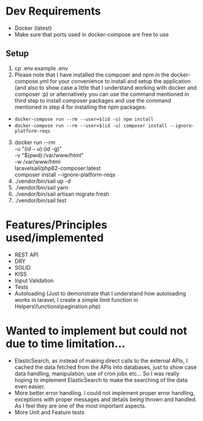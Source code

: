 # Dev Requirements

-   Docker (latest)
-   Make sure that ports used in docker-compose are free to use

## Setup

1. cp .env.example .env
2. Please note that I have installed the composer and npm in the docker-compose.yml for your convenience to install and setup the application (and also to show case a little that I understand working with docker and composer :p)  or alternatively you can use the command mentioned in third step to install composer packages and use the command mentioned in step 4 for installing the npm packages:
-   `docker-compose run --rm --user=$(id -u) npm install`
-   `docker-compose run --rm --user=$(id -u) composer install --ignore-platform-reqs`
3. docker run --rm \
    -u "$(id -u):$(id -g)" \
    -v "$(pwd):/var/www/html" \
    -w /var/www/html \
    laravelsail/php82-composer:latest \
    composer install --ignore-platform-reqs
3. ./vendor/bin/sail up -d
4. ./vendor/bin/sail yarn 
5. ./vendor/bin/sail artisan migrate:fresh 
6. ./vendor/bin/sail test

# Features/Principles used/implemented

-   REST API
-   DRY
-   SOLID
-   KISS
-   Input Validation
-   Tests
-   Autoloading (Just to demonstrate that I understand how autoloading works in laravel, I create a simple limit function in Helpers\functions\pagination.php)

# Wanted to implement but could not due to time limitation...
- ElasticSearch, as instead of making direct calls to the external APIs, I cached the data fetched from the APIs into databases, just to show case data handling, manipulation, use of cron jobs etc... So I was really hoping to implement ElasticSearch to make the searching of the data even easier. 
- More better error handling. I could not implement proper error handling, exceptions with proper messages and details being thrown and handled. As I feel they are one of the most important aspects.
- More Unit and Feature tests
